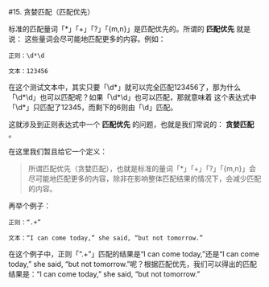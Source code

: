 #15. 贪婪匹配（匹配优先）

  标准的匹配量词「*」「+」「?」「{m,n}」是匹配优先的。所谓的 __匹配优先__ 就是说： 这些量词会尽可能地匹配更多的内容。例如：
  
```
正则：\d*\d

文本：123456
```

  在这个测试文本中，其实只要「\d*」就可以完全匹配123456了，那为什么「\d*\d」也可以匹配呢？如果「\d*\d」也可以匹配，那就意味着
这个表达式中「\d*」只匹配了12345，而剩下的6则由「\d」匹配。

  这就涉及到正则表达式中一个 __匹配优先__ 的问题，也就是我们常说的： __贪婪匹配__ 。
  
  在这里我们暂且给它一个定义： 

> 所谓匹配优先（贪婪匹配），也就是标准的量词「*」「+」「?」「{m,n}」会尽可能地匹配更多的内容，除非在影响整体匹配结果的情况下，会减少匹配的内容。


  再举个例子：

```
正则：“.+”

文本：“I can come today,” she said, “but not tomorrow.”
```

  在这个例子中，正则「“.+”」匹配的结果是“I can come today,”还是“I can come today,” she said, “but not tomorrow.”呢？根据匹配优先，我们可以得出的匹配结果是：“I can come today,” she said, “but not tomorrow.”
